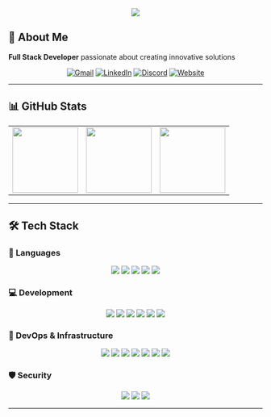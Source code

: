 <div align="center">
    <img src="https://capsule-render.vercel.app/api?type=waving&color=gradient&height=200&text=Hi,%20I’m%20SeunghunLEE&animation=fadeIn&fontColor=ffffff&fontSize=60" /> 
</div>

## 👋 About Me
**Full Stack Developer** passionate about creating innovative solutions

<div align="center">
  
[![Gmail](https://img.shields.io/badge/Gmail-EA4335?style=for-the-badge&logo=Gmail&logoColor=white)](mailto:shsm0520@gmail.com)
[![LinkedIn](https://img.shields.io/badge/LinkedIn-0077B5?style=for-the-badge&logo=LinkedIn&logoColor=white)](https://www.linkedin.com/in/seunghunethanlee/)
[![Discord](https://img.shields.io/badge/Discord-5865F2?style=for-the-badge&logo=Discord&logoColor=white)](https://discord.com/users/315161388718751744)
[![Website](https://img.shields.io/badge/Website-4285F4?style=for-the-badge&logo=Google-Chrome&logoColor=white)](https://yangdongi.com)


</div>

---

## 📊 GitHub Stats

<table>
<tr>
<td align="center" style="border: none;">
<img height="130" src="https://github-readme-stats.vercel.app/api?username=shsm0520&show_icons=true&theme=tokyonight&include_all_commits=true&count_private=true&hide_border=true"/>
</td>
<td align="center" style="border: none;">
<img height="130" src="https://github-readme-stats.vercel.app/api/top-langs/?username=shsm0520&layout=compact&langs_count=6&theme=tokyonight&hide_border=true"/>
</td>
<td align="center" style="border: none;">
<img height="130" src="https://github-readme-streak-stats.herokuapp.com/?user=shsm0520&theme=tokyonight&hide_border=true"/>
</td>
</tr>
</table>

---
<!-- 
## 🏆 GitHub Trophies
<div align="center">
  <img src="https://github-profile-trophy.vercel.app/?username=shsm0520&theme=onedark&no-frame=true&row=1&column=6" />
</div>

---
 -->

## 🛠️ Tech Stack

### **🔧 Languages**
<p align="center">
  <img src="https://img.shields.io/badge/Java-007396?style=for-the-badge&logo=Java&logoColor=white">
  <img src="https://img.shields.io/badge/Javascript-F7DF1E?style=for-the-badge&logo=Javascript&logoColor=black">
  <img src="https://img.shields.io/badge/Python-3776AB?style=for-the-badge&logo=Python&logoColor=white">
  <img src="https://img.shields.io/badge/C++-00599C?style=for-the-badge&logo=C%2B%2B&logoColor=white">
  <img src="https://img.shields.io/badge/...-808080?style=for-the-badge&logoColor=white">
</p>

### **💻 Development**
<p align="center">
  <img src="https://img.shields.io/badge/React-61DAFB?style=for-the-badge&logo=React&logoColor=black">
  <img src="https://img.shields.io/badge/Node.js-339933?style=for-the-badge&logo=Node.js&logoColor=white">
  <img src="https://img.shields.io/badge/Spring_Boot-6DB33F?style=for-the-badge&logo=Spring-Boot&logoColor=white">
  <img src="https://img.shields.io/badge/SQL-4479A1?style=for-the-badge&logo=MySQL&logoColor=white">
  <img src="https://img.shields.io/badge/Expo-000020?style=for-the-badge&logo=Expo&logoColor=white">
  <img src="https://img.shields.io/badge/...-808080?style=for-the-badge&logoColor=white">
</p>

### **🚀 DevOps & Infrastructure**
<p align="center">
  <img src="https://img.shields.io/badge/Docker-2496ED?style=for-the-badge&logo=Docker&logoColor=white">
  <img src="https://img.shields.io/badge/Jenkins-D24939?style=for-the-badge&logo=Jenkins&logoColor=white">
  <img src="https://img.shields.io/badge/Cloud-FF9900?style=for-the-badge&logo=Amazon-AWS&logoColor=white">
  <img src="https://img.shields.io/badge/Linux-FCC624?style=for-the-badge&logo=Linux&logoColor=black">
  <img src="https://img.shields.io/badge/Hypervisor-E57000?style=for-the-badge&logo=Proxmox&logoColor=white">
  <img src="https://img.shields.io/badge/NAS-0066CC?style=for-the-badge&logo=Synology&logoColor=white">
  <img src="https://img.shields.io/badge/...-808080?style=for-the-badge&logoColor=white">
</p>

### **🛡️ Security**
<p align="center">
  <img src="https://img.shields.io/badge/Firewall-FF6B35?style=for-the-badge&logo=Security&logoColor=white">
  <img src="https://img.shields.io/badge/WAF-4A90E2?style=for-the-badge&logo=Shield&logoColor=white">
  <img src="https://img.shields.io/badge/...-808080?style=for-the-badge&logoColor=white">
</p>

---

